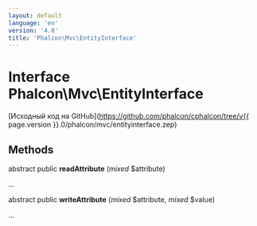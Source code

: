 ```yaml
---
layout: default
language: 'en'
version: '4.0'
title: 'Phalcon\Mvc\EntityInterface'
---
```


# Interface **Phalcon\Mvc\EntityInterface**

[Исходный код на GitHub](https://github.com/phalcon/cphalcon/tree/v{{ page.version }}.0/phalcon/mvc/entityinterface.zep)

## Methods

abstract public **readAttribute** (*mixed* $attribute)

...

abstract public **writeAttribute** (*mixed* $attribute, *mixed* $value)

...